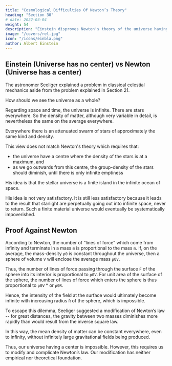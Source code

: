 ```yaml
---
title: "Cosmological Difficulties Of Newton’s Theory"
heading: "Section 30"
# date: 2022-03-04
weight: 54
description: "Einstein disproves Newton's theory of the universe having a center"
image: "/covers/rel.jpg"
icon: "/icons/einbla.png"
author: Albert Einstein
---
```



<!-- PART III CONSIDERATIONS ON THE UNIVERSE AS A WHOLE -->

## Einstein (Universe has no center) vs Newton (Universe has a center)

The astronomer Seeliger explained a problem in classical celestial mechanics aside from the problem explained in Section 21. 

How should we see the universe as a whole?

Regarding space and time, the universe is infinite. There are stars everywhere. So the density of matter, although very variable in detail, is nevertheless the same on the average everywhere. 

Everywhere there is an attenuated swarm of stars of approximately the same kind and density.

This view does not match Newton's theory which requires that: 
- the universe have a centre where the density of the stars is at a maximum, and 
- as we go outwards from this centre, the group-density of the stars should diminish, until there is only infinite emptiness

His idea is that the stellar universe is a finite island in the infinite ocean of space. 

His idea is not very satisfactory. It is still less satisfactory because it leads to the result that starlight <!-- emitted by the stars and also individual stars of the stellar system --> are perpetually going out into infinite space, never
to return.<!-- , and without ever again coming into interaction with other objects of nature.  --> Such a finite material universe would eventually be systematically impoverished. 


## Proof Against Newton

According to Newton, the number of “lines of force” which come from infinity and terminate in a mass `m` is proportional to the mass `m`. If, on the average, the mass-density `ρ0` is constant throughout the universe, then a sphere of volume `V` will enclose the average mass `ρ0V`. 

Thus, the number of lines of force passing through the surface `F` of the sphere into its interior is proportional to `ρ0V`. For unit area of the surface of the sphere, the number of lines of force which enters the sphere is thus proportional to `ρ0V` * or `ρ0R`. 

Hence, the intensity of the field at the surface would ultimately become infinite with increasing radius `R` of the sphere, which is impossible.

To escape this dilemma, Seeliger suggested a modification of Newton’s law -- for great distances, the gravity between two masses diminishes more rapidly than would result from the inverse square law. 

In this way, the mean density of matter can be constant everywhere, even to infinity, without infinitely large gravitational fields being produced. 

Thus, our universe having a center is impossible. <!-- We thus free ourselves from the distasteful conception that the material universe should have a center. --> However, this requires us to modify and complicate Newton’s law. Our modification has neither empirical nor theoretical foundation. 

<!-- We can imagine innumerable laws which would serve the same purpose, without our being able to state a reason why one of them is to be preferred to the others; for any one of these laws would be founded just as little
on more general theoretical principles as is the law of Newton.
 -->
